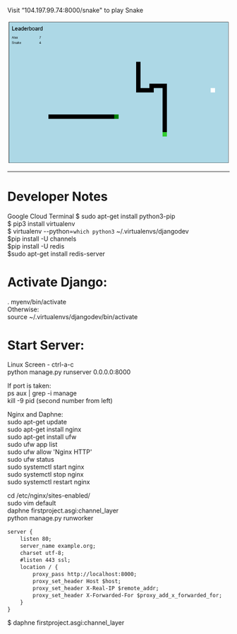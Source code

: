 Visit “104.197.99.74:8000/snake" to play Snake

![Alt text](/snake.png?raw=true "Cover")

----------------------------------------------

# Developer Notes

Google Cloud Terminal
$ sudo apt-get install python3-pip  
$ pip3 install virtualenv  
$ virtualenv --python=`which python3` ~/.virtualenvs/djangodev  
$pip install -U channels  
$pip install -U redis  
$sudo apt-get install redis-server  


# Activate Django:  
. myenv/bin/activate  
Otherwise:  
source ~/.virtualenvs/djangodev/bin/activate  


# Start Server:   
Linux Screen - ctrl-a-c  
python manage.py runserver 0.0.0.0:8000  

If port is taken:  
ps aux | grep -i manage  
kill -9 pid (second number from left)  

Nginx and Daphne:  
sudo apt-get update  
sudo apt-get install nginx  
sudo apt-get install ufw  
sudo ufw app list  
sudo ufw allow 'Nginx HTTP'  
sudo ufw status  
sudo systemctl start nginx  
sudo systemctl stop nginx  
sudo systemctl restart nginx   

cd /etc/nginx/sites-enabled/  
sudo vim default  
daphne firstproject.asgi:channel_layer  
python manage.py runworker  

```
server {
    listen 80;
    server_name example.org;
    charset utf-8;
    #listen 443 ssl;
    location / {
        proxy_pass http://localhost:8000;
        proxy_set_header Host $host;
        proxy_set_header X-Real-IP $remote_addr;
        proxy_set_header X-Forwarded-For $proxy_add_x_forwarded_for;
    }
}
```
 
$ daphne firstproject.asgi:channel_layer
